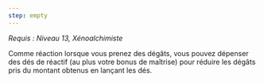```yaml
---
step: empty
---
```

*Requis : Niveau 13, Xénoalchimiste*

Comme réaction lorsque vous prenez des dégâts, vous pouvez dépenser des dés de réactif (au plus votre bonus de maîtrise) pour réduire les dégâts pris du montant obtenus en lançant les dés.